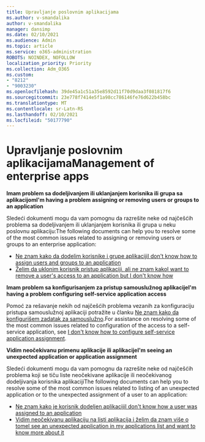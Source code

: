 ```yaml
---
title: Upravljanje poslovnim aplikacijama
ms.author: v-smandalika
author: v-smandalika
manager: dansimp
ms.date: 02/10/2021
ms.audience: Admin
ms.topic: article
ms.service: o365-administration
ROBOTS: NOINDEX, NOFOLLOW
localization_priority: Priority
ms.collection: Adm_O365
ms.custom:
- "8212"
- "9003230"
ms.openlocfilehash: 39de45a1c51a35e8592d11f70d9daa3f081817f6
ms.sourcegitcommit: 23e778f7414e5f1a98cc786146fe76d622b458bc
ms.translationtype: MT
ms.contentlocale: sr-Latn-RS
ms.lasthandoff: 02/10/2021
ms.locfileid: "50177790"
---
```

# <a name="management-of-enterprise-apps"></a><span data-ttu-id="fae45-102">Upravljanje poslovnim aplikacijama</span><span class="sxs-lookup"><span data-stu-id="fae45-102">Management of enterprise apps</span></span>

<span data-ttu-id="fae45-103">**Imam problem sa dodeljivanjem ili uklanjanjem korisnika ili grupa sa aplikacijom**</span><span class="sxs-lookup"><span data-stu-id="fae45-103">**I'm having a problem assigning or removing users or groups to an application**</span></span>

<span data-ttu-id="fae45-104">Sledeći dokumenti mogu da vam pomognu da razrešite neke od najčešćih problema sa dodeljivanjem ili uklanjanjem korisnika ili grupa u neku poslovnu aplikaciju:</span><span class="sxs-lookup"><span data-stu-id="fae45-104">The following documents can help you to resolve some of the most common issues related to assigning or removing users or groups to an enterprise application:</span></span>

- [<span data-ttu-id="fae45-105">Ne znam kako da dodelim korisnike i grupe aplikaciji</span><span class="sxs-lookup"><span data-stu-id="fae45-105">I don't know how to assign users and groups to an application</span></span>](https://docs.microsoft.com/azure/active-directory/manage-apps/assign-user-or-group-access-portal)
- [<span data-ttu-id="fae45-106">Želim da uklonim korisnik pristup aplikaciji, ali ne znam kako</span><span class="sxs-lookup"><span data-stu-id="fae45-106">I want to remove a user's access to an application but I don't know how</span></span>](https://docs.microsoft.com/azure/active-directory/manage-apps/methods-for-removing-user-access)

<span data-ttu-id="fae45-107">**Imam problem sa konfigurisanjem za pristup samouslužnog aplikacije**</span><span class="sxs-lookup"><span data-stu-id="fae45-107">**I'm having a problem configuring self-service application access**</span></span>

<span data-ttu-id="fae45-108">Pomoć za rešavanje nekih od najčešćih problema vezanih za konfiguraciju pristupa samouslužnoj aplikaciji potražite u članku [Ne znam kako da konfigurišem zadatak za samouslužno](https://docs.microsoft.com/azure/active-directory/manage-apps/manage-self-service-access).</span><span class="sxs-lookup"><span data-stu-id="fae45-108">For assistance on resolving some of the most common issues related to configuration of the access to a self-service application, see [I don't know how to configure self-service application assignment](https://docs.microsoft.com/azure/active-directory/manage-apps/manage-self-service-access).</span></span>

<span data-ttu-id="fae45-109">**Vidim neočekivanu primenu aplikacije ili aplikacije**</span><span class="sxs-lookup"><span data-stu-id="fae45-109">**I'm seeing an unexpected application or application assignment**</span></span>

<span data-ttu-id="fae45-110">Sledeći dokumenti mogu da vam pomognu da razrešite neke od najčešćih problema koji se tiču liste neočekivane aplikacije ili neočekivanog dodeljivanja korisnika aplikaciji</span><span class="sxs-lookup"><span data-stu-id="fae45-110">The following documents can help you to resolve some of the most common issues related to listing of an unexpected application or to the unexpected assignment of a user to an application:</span></span>

- [<span data-ttu-id="fae45-111">Ne znam kako je korisnik dodeljen aplikaciji</span><span class="sxs-lookup"><span data-stu-id="fae45-111">I don't know how a user was assigned to an application</span></span>](https://docs.microsoft.com/azure/active-directory/manage-apps/ways-users-get-assigned-to-applications)
- [<span data-ttu-id="fae45-112">Vidim neočekivanu aplikaciju na listi aplikacija i želim da znam više o tome</span><span class="sxs-lookup"><span data-stu-id="fae45-112">I see an unexpected application in my applications list and want to know more about it</span></span>](https://docs.microsoft.com/azure/active-directory/manage-apps/application-types)












